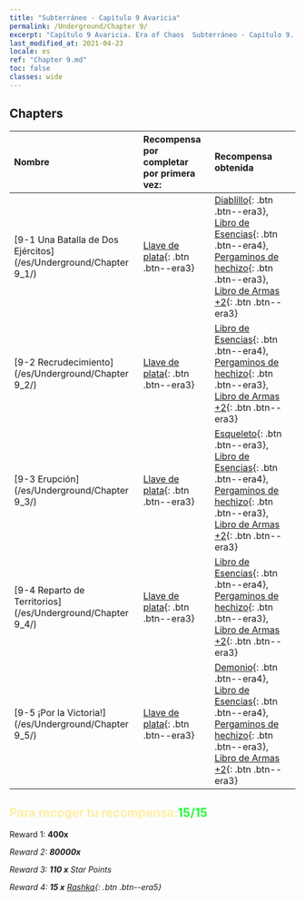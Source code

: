 ```yaml
---
title: "Subterráneo - Capítulo 9 Avaricia"
permalink: /Underground/Chapter 9/
excerpt: "Capítulo 9 Avaricia. Era of Chaos  Subterráneo - Capítulo 9. Avaricia"
last_modified_at: 2021-04-23
locale: es
ref: "Chapter 9.md"
toc: false
classes: wide
---
```


## Chapters

  | Nombre |  Recompensa por completar por primera vez: | Recompensa obtenida |
  |:------------|:------------|:------------| 
  | [9-1 Una Batalla de Dos Ejércitos](/es/Underground/Chapter 9_1/) | [Llave de plata](/ItemsES/con_693/){: .btn .btn--era3} | [Diablillo](/ItemsES/unt_226/){: .btn .btn--era3}, [Libro de Esencias](/ItemsES/mat_39/){: .btn .btn--era4}, [Pergaminos de hechizo](/ItemsES/con_694/){: .btn .btn--era3}, [Libro de Armas +2](/ItemsES/mat_32/){: .btn .btn--era3} |
  | [9-2 Recrudecimiento](/es/Underground/Chapter 9_2/) | [Llave de plata](/ItemsES/con_693/){: .btn .btn--era3} | [Libro de Esencias](/ItemsES/mat_39/){: .btn .btn--era4}, [Pergaminos de hechizo](/ItemsES/con_694/){: .btn .btn--era3}, [Libro de Armas +2](/ItemsES/mat_32/){: .btn .btn--era3} |
  | [9-3 Erupción](/es/Underground/Chapter 9_3/) | [Llave de plata](/ItemsES/con_693/){: .btn .btn--era3} | [Esqueleto](/ItemsES/unt_208/){: .btn .btn--era3}, [Libro de Esencias](/ItemsES/mat_39/){: .btn .btn--era4}, [Pergaminos de hechizo](/ItemsES/con_694/){: .btn .btn--era3}, [Libro de Armas +2](/ItemsES/mat_32/){: .btn .btn--era3} |
  | [9-4 Reparto de Territorios](/es/Underground/Chapter 9_4/) | [Llave de plata](/ItemsES/con_693/){: .btn .btn--era3} | [Libro de Esencias](/ItemsES/mat_39/){: .btn .btn--era4}, [Pergaminos de hechizo](/ItemsES/con_694/){: .btn .btn--era3}, [Libro de Armas +2](/ItemsES/mat_32/){: .btn .btn--era3} |
  | [9-5 ¡Por la Victoria!](/es/Underground/Chapter 9_5/) | [Llave de plata](/ItemsES/con_693/){: .btn .btn--era3} | [Demonio](/ItemsES/unt_229/){: .btn .btn--era4}, [Libro de Esencias](/ItemsES/mat_39/){: .btn .btn--era4}, [Pergaminos de hechizo](/ItemsES/con_694/){: .btn .btn--era3}, [Libro de Armas +2](/ItemsES/mat_32/){: .btn .btn--era3} |


## <span style="color: #ffeea0">Para recoger tu recompensa:</span><span style="color: #27f73a">15/15</span>

 Reward 1:  **400x** <i class="fas fa-gem"/>

 Reward 2:  **80000x** <i class="fas fa-coins"/>

 Reward 3: **110 x** Star Points

 Reward 4: **15 x** [Rashka](/ItemsES/her_384/){: .btn .btn--era5}

